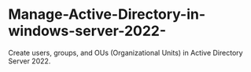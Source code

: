 # Manage-Active-Directory-in-windows-server-2022-
Create users, groups, and OUs (Organizational Units) in Active Directory Server 2022.
